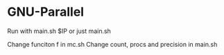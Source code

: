 # GNU-Parallel

Run with main.sh $IP
or just main.sh

Change funciton f in mc.sh
Change count, procs and precision in main.sh
